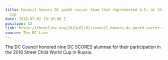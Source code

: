 ```yaml
---
title: Council honors DC youth soccer team that represented U.S. at Street Child World
  Cup
date: 2018-07-02 19:16:00 Z
position: 12
link: https://thedcline.org/2018/07/02/council-honors-dc-youth-soccer-team-that-represented-u-s-at-street-child-world-cup/
source: The DC Line
---
```


The DC Council honored nine DC SCORES alumnae for their participation in the 2018 Street Child World Cup in Russia.
